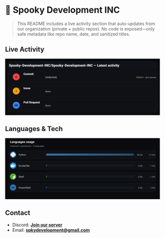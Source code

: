# 👻 Spooky Development INC

> This README includes a live activity section that auto-updates from our organization (private + public repos). No code is exposed—only safe metadata like repo name, date, and sanitized titles.

## Live Activity
![Repo Snapshot](./assets/repo-snapshot.svg?v=83e2035370)

## Languages & Tech
![Languages Usage](./assets/languages.svg?v=02e534ab91)

## Contact
- Discord: **[Join our server](https://discord.gg/XYspZgEEJb)**
- Email: **spkydevelopment@gmail.com**
